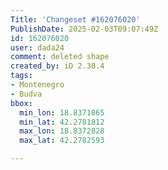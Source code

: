 ```yaml
---
Title: 'Changeset #162076020'
PublishDate: 2025-02-03T09:07:49Z
id: 162076020
user: dada24
comment: deleted shape
created_by: iD 2.30.4
tags:
- Montenegro
- Budva
bbox:
  min_lon: 18.8371865
  min_lat: 42.2781812
  max_lon: 18.8372828
  max_lat: 42.2782593

---
```

